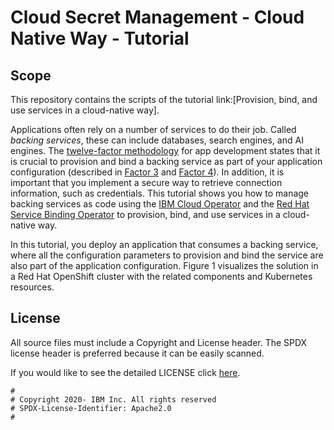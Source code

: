 <!-- This should be the location of the title of the repository, normally the short name -->
# Cloud Secret Management - Cloud Native Way - Tutorial

<!-- Build Status, is a great thing to have at the top of your repository, it shows that you take your CI/CD as first class citizens -->
<!-- [![Build Status](https://travis-ci.org/jjasghar/ibm-cloud-cli.svg?branch=master)](https://travis-ci.org/jjasghar/ibm-cloud-cli) -->

<!-- Not always needed, but a scope helps the user understand in a short sentance like below, why this repo exists -->
## Scope

This repository contains the scripts of the tutorial link:[Provision, bind, and use services in a cloud-native way].

Applications often rely on a number of services to do their job. Called _backing services_, these can include databases, search engines, and AI engines. The [twelve-factor methodology](https://12factor.net/) for app development states that it is crucial to provision and bind a backing service as part of your application configuration (described in [Factor 3](https://12factor.net/config) and [Factor 4](https://12factor.net/backing-services)). In addition, it is important that you implement a secure way to retrieve connection information, such as credentials. This tutorial shows you how to manage backing services as code using the [IBM Cloud Operator](https://github.com/IBM/cloud-operators) and the [Red Hat Service Binding Operator](https://github.com/redhat-developer/service-binding-operator) to provision, bind, and use services in a cloud-native way. 

In this tutorial, you deploy an application that consumes a backing service, where all the configuration parameters to provision and bind the service are also part of the application configuration. Figure 1 visualizes the solution in a Red Hat OpenShift cluster with the related components and Kubernetes resources.



## License

All source files must include a Copyright and License header. The SPDX license header is 
preferred because it can be easily scanned.

If you would like to see the detailed LICENSE click [here](LICENSE).

```text
#
# Copyright 2020- IBM Inc. All rights reserved
# SPDX-License-Identifier: Apache2.0
#
```
